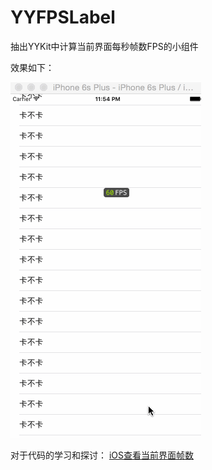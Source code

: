 # YYFPSLabel
抽出YYKit中计算当前界面每秒帧数FPS的小组件

效果如下：

![](demo.gif)

对于代码的学习和探讨：
[iOS查看当前界面帧数](http://www.jianshu.com/p/878bfd38666d)

